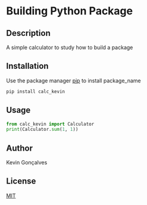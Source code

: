 # Building Python Package

## Description

A simple calculator to study how to build a package

## Installation

Use the package manager [pip](https://pip.pypa.io/en/stable/) to install package_name

```bash
pip install calc_kevin
```

## Usage

```python
from calc_kevin import Calculator 
print(Calculator.sum(1, 1))
```

## Author
Kevin Gonçalves

## License
[MIT](https://choosealicense.com/licenses/mit/)